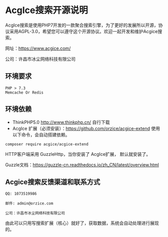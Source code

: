 # AcgIce搜索开源说明

AcgIce搜索是使用PHP7开发的一款聚合搜索引擎，为了更好的发展所以开源，协议采用AGPL-3.0，希望您可以遵守这个开源协议。欢迎一起开发和维护Acgice搜索。

网址：https://www.acgice.com/

公司：许昌市冰尘网络科技有限公司



## 环境要求

```
PHP > 7.3
Memcache Or Redis
```

## 环境依赖

- ThinkPHP5.0 http://www.thinkphp.cn/  自行下载
- AcgIce 扩展（必须安装）：https://github.com/orzice/acgice-extend  使用以下命令，会自动搭建依赖。

```
composer require acgice/acgice-extend
```



HTTP客户端采用 GuzzleHttp，当你安装了 AcgIce扩展， 默认就安装了。

Guzzle文档：https://guzzle-cn.readthedocs.io/zh_CN/latest/overview.html



## Acgice搜索反馈渠道和联系方式

```
QQ: 1073519986 

邮件: admin@orzice.com

公司：许昌市冰尘网络科技有限公司
```



由此可以只用写搜索扩展（核心）就好了，获取数据，系统会自动处理进行展现的。